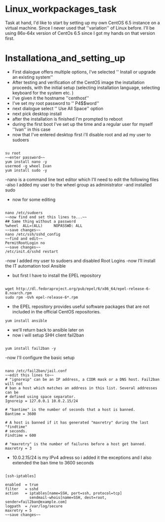 Linux_workpackages_task
===================

Task at hand,  I'd like to start by setting up my own CentOS 6.5 instance on a virtual machine.
Since I never used that ''variation'' of Linux before. I'll be using 86x-64x version of CentOs 6.5 since I got my hands on that version first.

Installationa_and_setting_up
=====================

- First dialogue offers multiple options, I've selected '' Install or upgrade an existing system''
- After testing and verification of the CentOS image the installation proceeds, with the initial setup (selecting installation language, selecting keyboard for the system etc. )
- I've given it the hostname ''centhost''
- I've set my root password to '' P4$$word''
- next dialogue select '' Use All Space'' option
- next pick desktop install 
- after the installation is finished I'm prompted to reboot 
- during the first boot I've set up the time and a regular user for myself ''Ivan'' in this case
- now that I've entered desktop first i'll disable root and ad my user to sudoers
```

su root
~~enter password~~
yum install nano -y
usermod -g wheel Ivan
yum install sudo -y

```
-nano is a command line text editor which I'll need to edit the following files
-also I added my user to the wheel group as administrator
-and installed sudo
- now for some editing
```

nano /etc/sudoers
~~now find end set this lines to...~~
## Same thing without a password
%wheel  ALL=(ALL)     NOPASSWD: ALL
~~save changes~~
nano /etc/ssh/sshd_config
~~find and edit~~
PermitRootLogin no
~~save changes~~
/etc/init.d/sshd restart

```
-now I added my user to sudoers and disabled Root Logins
-now I’ll install the IT automation tool Ansible
- but first I have to install the EPEL repository 


```

wget http://dl.fedoraproject.org/pub/epel/6/x86_64/epel-release-6-8.noarch.rpm
sudo rpm -Uvh epel-release-6*.rpm

```
- the EPEL repository provides useful software packages that are not included in the official CentOS repositories.
```
yum install ansible

```
- we'll return back to ansible later on
- now i will setup SHH client fail2ban
```

yum install fail2ban -y

```
-now I'll configure the basic setup
```

nano /etc/fail2ban/jail.conf
~~edit this lines to~~
# "ignoreip" can be an IP address, a CIDR mask or a DNS host. Fail2ban will not
# ban a host which matches an address in this list. Several addresses can be
# defined using space separator.
Ignoreip = 127.0.0.1 10.0.2.15/24

# "bantime" is the number of seconds that a host is banned.
Bantime = 3600

# A host is banned if it has generated "maxretry" during the last "findtime"
# seconds.
Findtime = 600

# "maxretry" is the number of failures before a host get banned.
maxretry = 3

```
- 10.0.2.15/24 is my IPv4 adress so i added it the exceptions and I also extended the ban time to 3600 seconds
```

[ssh-iptables]

enabled  = true
filter   = sshd
action   = iptables[name=SSH, port=ssh, protocol=tcp]
           sendmail-whois[name=SSH, dest=root, sender=fail2ban@example.com]
logpath  = /var/log/secure
maxretry = 5
~~save changes~~
```




